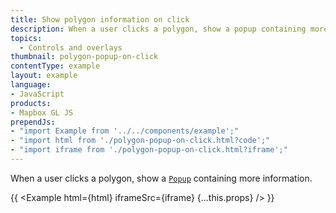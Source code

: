 ```yaml
---
title: Show polygon information on click
description: When a user clicks a polygon, show a popup containing more information.
topics:
  - Controls and overlays
thumbnail: polygon-popup-on-click
contentType: example
layout: example
language:
- JavaScript
products:
- Mapbox GL JS
prependJs:
- "import Example from '../../components/example';"
- "import html from './polygon-popup-on-click.html?code';"
- "import iframe from './polygon-popup-on-click.html?iframe';"
---
```


When a user clicks a polygon, show a [`Popup`](/mapbox-gl-js/api/markers/#popup) containing more information.

{{ <Example html={html} iframeSrc={iframe} {...this.props} /> }}
